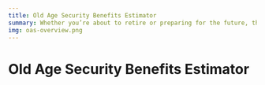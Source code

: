 ```yaml
---
title: Old Age Security Benefits Estimator
summary: Whether you’re about to retire or preparing for the future, this tool helps you understand and navigate Old Age Security benefits.
img: oas-overview.png
---
```


# Old Age Security Benefits Estimator